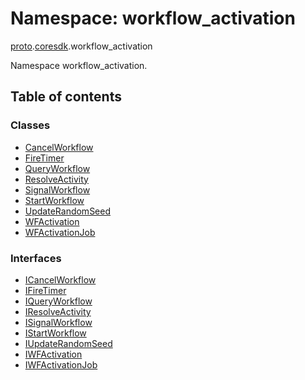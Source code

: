 # Namespace: workflow\_activation

[proto](proto.md).[coresdk](proto.coresdk.md).workflow_activation

Namespace workflow_activation.

## Table of contents

### Classes

- [CancelWorkflow](../classes/proto.coresdk.workflow_activation.cancelworkflow.md)
- [FireTimer](../classes/proto.coresdk.workflow_activation.firetimer.md)
- [QueryWorkflow](../classes/proto.coresdk.workflow_activation.queryworkflow.md)
- [ResolveActivity](../classes/proto.coresdk.workflow_activation.resolveactivity.md)
- [SignalWorkflow](../classes/proto.coresdk.workflow_activation.signalworkflow.md)
- [StartWorkflow](../classes/proto.coresdk.workflow_activation.startworkflow.md)
- [UpdateRandomSeed](../classes/proto.coresdk.workflow_activation.updaterandomseed.md)
- [WFActivation](../classes/proto.coresdk.workflow_activation.wfactivation.md)
- [WFActivationJob](../classes/proto.coresdk.workflow_activation.wfactivationjob.md)

### Interfaces

- [ICancelWorkflow](../interfaces/proto.coresdk.workflow_activation.icancelworkflow.md)
- [IFireTimer](../interfaces/proto.coresdk.workflow_activation.ifiretimer.md)
- [IQueryWorkflow](../interfaces/proto.coresdk.workflow_activation.iqueryworkflow.md)
- [IResolveActivity](../interfaces/proto.coresdk.workflow_activation.iresolveactivity.md)
- [ISignalWorkflow](../interfaces/proto.coresdk.workflow_activation.isignalworkflow.md)
- [IStartWorkflow](../interfaces/proto.coresdk.workflow_activation.istartworkflow.md)
- [IUpdateRandomSeed](../interfaces/proto.coresdk.workflow_activation.iupdaterandomseed.md)
- [IWFActivation](../interfaces/proto.coresdk.workflow_activation.iwfactivation.md)
- [IWFActivationJob](../interfaces/proto.coresdk.workflow_activation.iwfactivationjob.md)

